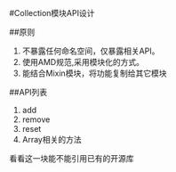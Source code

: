 #Collection模块API设计

##原则

1. 不暴露任何命名空间，仅暴露相关API。
2. 使用AMD规范,采用模块化的方式。
3. 能结合Mixin模块，将功能复制给其它模块


##API列表

1. add
2. remove
3. reset
4. Array相关的方法


看看这一块能不能引用已有的开源库
